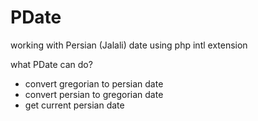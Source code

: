 # PDate
working with Persian (Jalali) date using php intl extension 

what PDate can do?
* convert gregorian to persian date
* convert persian to gregorian date
* get current persian date
